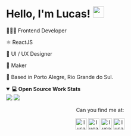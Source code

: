 # Hello, I'm Lucas! <img src="https://media.giphy.com/media/hvRJCLFzcasrR4ia7z/giphy.gif" width="30px">

👨🏽‍💻 Frontend Developer

⚛️ ReactJS

🎨 UI / UX Designer

🤖 Maker

🧉 Based in Porto Alegre, Rio Grande do Sul.


<details open>
<summary><b> 💻 Open Source Work Stats </b></summary>
<img src='https://github-readme-stats.vercel.app/api?username=lucaspdroz&show_icons=true&title_color=ffffff&icon_color=ffffff&text_color=ffffff&bg_color=0,000000,444444&count_private=true&hide=css,java,html'/>
<img src='https://github-readme-stats.vercel.app/api/top-langs/?username=lucaspdroz&&show_icons=true&title_color=ffffff&icon_color=ffffff&text_color=ffffff&bg_color=0,000000,444444&hide=java,shell'/>
</details>

<p align="center"> Can you find me at: </p>
<p align="center">
<a href="https://linkedin.com/in/lucaspdroz" target="blank"><img align="center" src="https://cdn.jsdelivr.net/npm/simple-icons@3.0.1/icons/linkedin.svg" alt="lucaspdroz" height="30" width="30" /></a>
<a href="https://twitter.com/lucaspdroz" target="blank"><img align="center" src="https://cdn.jsdelivr.net/npm/simple-icons@3.0.1/icons/twitter.svg" alt="lucaspdroz" height="30" width="30" /></a>
<a href="https://fb.com/lucaspdroz" target="blank"><img align="center" src="https://cdn.jsdelivr.net/npm/simple-icons@3.0.1/icons/facebook.svg" alt="lucaspdroz" height="30" width="30" /></a>
<a href="mailto:lucaspdroz@gmail.com" target="blank"><img align="center" src="https://cdn.jsdelivr.net/npm/simple-icons@3.0.1/icons/gmail.svg" alt="lucaspdroz" height="30" width="30" /></a>
<!-- <a href="https://dribbble.com/lucaspdroz" target="blank"><img align="center" src="https://cdn.jsdelivr.net/npm/simple-icons@3.0.1/icons/dribbble.svg" alt="lucaspdroz" height="30" width="30" /></a> -->
<!-- <a href="https://medium.com/@lucaspdroz" target="blank"><img align="center" src="https://cdn.jsdelivr.net/npm/simple-icons@3.0.1/icons/medium.svg" alt="@lucaspdroz" height="30" width="30" /></a> -->
</p>


